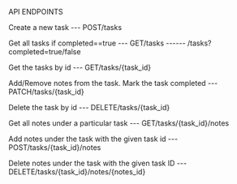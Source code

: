 API ENDPOINTS

Create a new task
--- POST/tasks

Get all tasks if completed==true
--- GET/tasks
------ /tasks?completed=true/false

Get the tasks by id
--- GET/tasks/{task_id}

Add/Remove notes from the task. Mark the task completed
--- PATCH/tasks/{task_id}

Delete the task by id
--- DELETE/tasks/{task_id}

Get all notes under a particular task
--- GET/tasks/{task_id}/notes

Add notes under the task with the given task id
--- POST/tasks/{task_id}/notes

Delete notes under the task with the given task ID
--- DELETE/tasks/{task_id}/notes/{notes_id}
